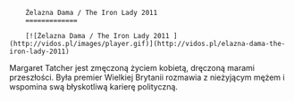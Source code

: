 
        Żelazna Dama / The Iron Lady 2011 
        =============
        
        [![Żelazna Dama / The Iron Lady 2011 ](http://vidos.pl/images/player.gif)](http://vidos.pl/elazna-dama-the-iron-lady-2011)
        
        
 Margaret Tatcher jest zmęczoną życiem kobietą, dręczoną marami przeszłości. Była premier Wielkiej Brytanii rozmawia z nieżyjącym mężem i wspomina swą błyskotliwą karierę polityczną.
    